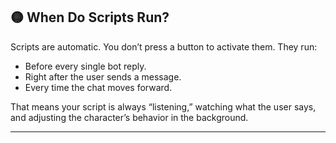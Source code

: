 ## 🟡 When Do Scripts Run?

Scripts are automatic. You don’t press a button to activate them. They run:

* Before every single bot reply.
* Right after the user sends a message.
* Every time the chat moves forward.

That means your script is always “listening,” watching what the user says, and adjusting the character’s behavior in the background.

---
